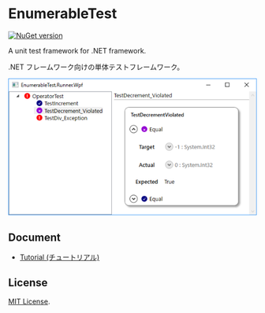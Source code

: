# EnumerableTest
[![NuGet version](https://badge.fury.io/nu/EnumerableTest.Core.svg)](https://badge.fury.io/nu/EnumerableTest.Core)

A unit test framework for .NET framework.

.NET フレームワーク向けの単体テストフレームワーク。

![A screen shot of EnumerableTest.Runner.Wpf](document/image/EnumerableTest.Runner.Wpf.Screenshot.png)

## Document
- [Tutorial (チュートリアル)](document/Tutorial.md)

## License
[MIT License](LICENSE.md).
